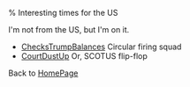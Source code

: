 % Interesting times for the US

I'm not from the US, but I'm on it.

* [ChecksTrumpBalances](ChecksTrumpBalances.html) Circular firing squad
* [CourtDustUp](CourtDustUp.html) Or, SCOTUS flip-flop

Back to [HomePage](HomePage.html)
